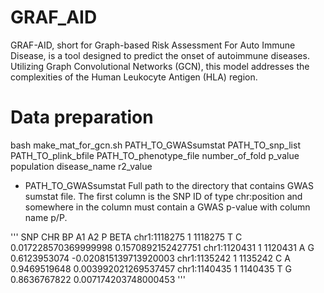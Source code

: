 # GRAF_AID

GRAF-AID, short for Graph-based Risk Assessment For Auto Immune Disease, is a tool designed to predict the onset of autoimmune diseases. Utilizing Graph Convolutional Networks (GCN), this model addresses the complexities of the Human Leukocyte Antigen (HLA) region.

# Data preparation

bash make_mat_for_gcn.sh PATH_TO_GWASsumstat PATH_TO_snp_list PATH_TO_plink_bfile PATH_TO_phenotype_file number_of_fold p_value population disease_name r2_value  

- PATH_TO_GWASsumstat Full path to the directory that contains GWAS sumstat file. The first column is the SNP ID of type chr:position and somewhere in the column must contain a GWAS p-value with column name p/P.

'''
SNP CHR BP A1 A2 P BETA
chr1:1118275 1 1118275 T C 0.017228570369999998 0.1570892152427751
chr1:1120431 1 1120431 A G 0.6123953074 -0.020815139713920003
chr1:1135242 1 1135242 C A 0.9469519648 0.003992021269537457
chr1:1140435 1 1140435 T G 0.8636767822 0.007174203748000453
'''  
